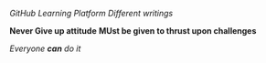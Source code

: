 *GitHub Learning Platform*
_Different writings_

**Never Give up attitude**
__MUst be given to thrust upon challenges__

_Everyone **can** do it_
